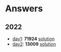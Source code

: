 # Answers
## 2022
- [day1](https://adventofcode.com/2022/day/1): **71924** [solution](https://github.com/MarcPartensky/aoc/blob/master/2022/day1/__main__.py)
- [day2](https://adventofcode.com/2022/day/2): **13009** [solution](https://github.com/MarcPartensky/aoc/blob/master/2022/day2/__main__.py)
